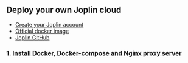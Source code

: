 ## Deploy your own Joplin cloud

* [Create your Joplin account](https://joplinapp.org/)
* [Official docker image](https://hub.docker.com/r/joplin/server)
* [Joplin GitHub](https://github.com/laurent22/joplin)

### 1. [Install Docker, Docker-compose and Nginx proxy server](https://github.com/guguji666666/Docker)
